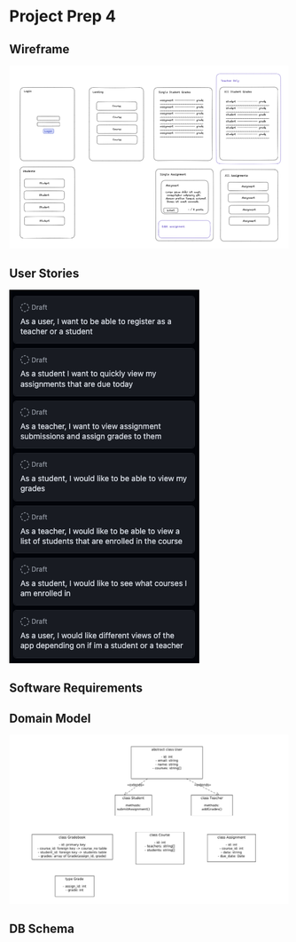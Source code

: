 # Project Prep 4

## Wireframe

![nah](wireframe.png)

## User Stories

![nah](userStories.png)

## Software Requirements


## Domain Model

![nah](domain.png)

## DB Schema

